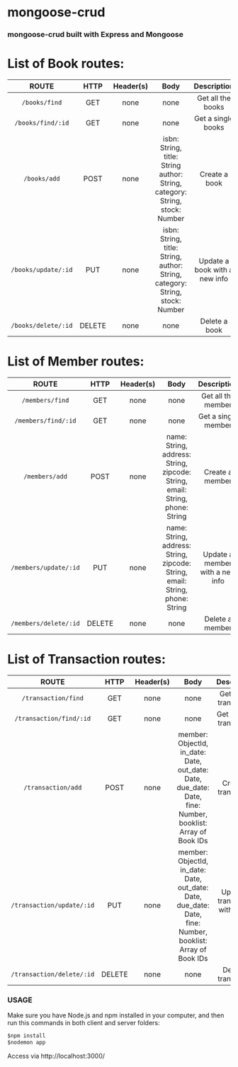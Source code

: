 # mongoose-crud

### mongoose-crud built with Express and Mongoose

List of Book routes:
====
**ROUTE** | **HTTP** | **Header(s)**  | **Body** | **Description**
:---: | :---: | :---: | :---: | :---:
`/books/find` | GET | none | none | Get all the books
`/books/find/:id` | GET | none | none | Get a single books
`/books/add` | POST | none | isbn: String, title: String author: String, category: String, stock: Number | Create a book
`/books/update/:id` | PUT | none | isbn: String, title: String, author: String, category: String, stock: Number | Update a book with a new info
`/books/delete/:id` | DELETE | none | none | Delete a book

List of Member routes:
====
**ROUTE** | **HTTP** | **Header(s)**  | **Body** | **Description**
:---: | :---: | :---: | :---: | :---:
`/members/find` | GET | none | none | Get all the member
`/members/find/:id` | GET | none | none | Get a single member
`/members/add` | POST | none | name: String, address: String, zipcode: String, email: String, phone: String | Create a member
`/members/update/:id` | PUT | none | name: String, address: String, zipcode: String, email: String, phone: String | Update a member with a new info
`/members/delete/:id` | DELETE | none | none | Delete a member

List of Transaction routes:
====
**ROUTE** | **HTTP** | **Header(s)**  | **Body** | **Description**
:---: | :---: | :---: | :---: | :---:
`/transaction/find` | GET | none | none | Get all the transaction
`/transaction/find/:id` | GET | none | none | Get a single transaction
`/transaction/add` | POST | none | member: ObjectId, in_date: Date, out_date: Date, due_date: Date, fine: Number, booklist: Array of Book IDs | Create a transaction
`/transaction/update/:id` | PUT | none | member: ObjectId, in_date: Date, out_date: Date, due_date: Date, fine: Number, booklist: Array of Book IDs| Update a transaction with a new info
`/transaction/delete/:id` | DELETE | none | none | Delete a transaction

### **USAGE**
Make sure you have Node.js and npm installed in your computer, and then run this commands in both client and server folders:

```javascript
$npm install
$nodemon app
```
Access via http://localhost:3000/
